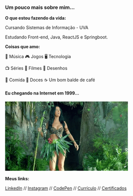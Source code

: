 ### Um pouco mais sobre mim...

**O que estou fazendo da vida:**

Cursando Sistemas de Informação - UVA

Estudando Front-end, Java, ReactJS e Springboot.

**Coisas que amo:**

:musical_note: Música     :video_game: Jogos    :desktop_computer: Tecnologia

:tv: Séries    :movie_camera: Filmes     :hamster: Desenhos

:rice: Comida     :chocolate_bar: Doces     :coffee: Um bom balde de café



#### Eu chegando na Internet em 1999...

![Quando cheguei tudo era mato...](https://github.com/fabeemiranda/fabeemiranda/blob/main/img/selva.gif)



**Meus links:**

[LinkedIn](https://www.linkedin.com/in/fabeemiranda/) // [Instagram](https://www.instagram.com/dev_fabee/) // [CodePen](https://codepen.io/fabeemiranda) // [Currículo](http://fabeemiranda.github.io/meu-curriculo) // [Certificados](https://github.com/fabeemiranda/meu-curriculo/tree/main/Certificados)

